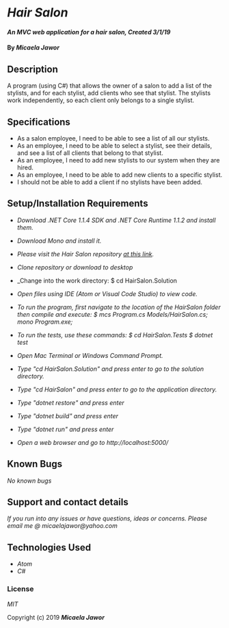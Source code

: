 # _Hair Salon_

#### _An MVC web application for a hair salon, Created 3/1/19_

#### By _**Micaela Jawor**_

## Description

A program (using C#) that allows the owner of a salon to add a list of the stylists, and for each stylist, add clients who see that stylist. The stylists work independently, so each client only belongs to a single stylist.

## Specifications

* As a salon employee, I need to be able to see a list of all our stylists.
* As an employee, I need to be able to select a stylist, see their details, and see a list of all clients that belong to that stylist.
* As an employee, I need to add new stylists to our system when they are hired.
* As an employee, I need to be able to add new clients to a specific stylist.
* I should not be able to add a client if no stylists have been added.

## Setup/Installation Requirements

* _Download .NET Core 1.1.4 SDK and .NET Core Runtime 1.1.2 and install them._
* _Download Mono and install it._

* _Please visit the Hair Salon repository <a href="https://github.com/MicaelaDJ/HairSalon.Solution">at this link</a>._
* _Clone repository or download to desktop_
* _Change into the work directory: $ cd HairSalon.Solution
* _Open files using IDE (Atom or Visual Code Studio) to view code._
* _To run the program, first navigate to the location of the HairSalon folder then compile and execute: $ mcs Program.cs Models/HairSalon.cs; mono Program.exe;_
* _To run the tests, use these commands: $ cd HairSalon.Tests $ dotnet test_

* _Open Mac Terminal or Windows Command Prompt._
* _Type "cd HairSalon.Solution" and press enter to go to the solution directory._
* _Type "cd HairSalon" and press enter to go to the application directory._
* _Type "dotnet restore" and press enter_
* _Type "dotnet build" and press enter_
* _Type "dotnet run" and press enter_
* _Open a web browser and go to http://localhost:5000/_

## Known Bugs

_No known bugs_

## Support and contact details

_If you run into any issues or have questions, ideas or concerns.  Please email me @ micaelajawor@yahoo.com_

## Technologies Used

* _Atom_
* _C#_

### License

*MIT*

Copyright (c) 2019 **_Micaela Jawor_**
